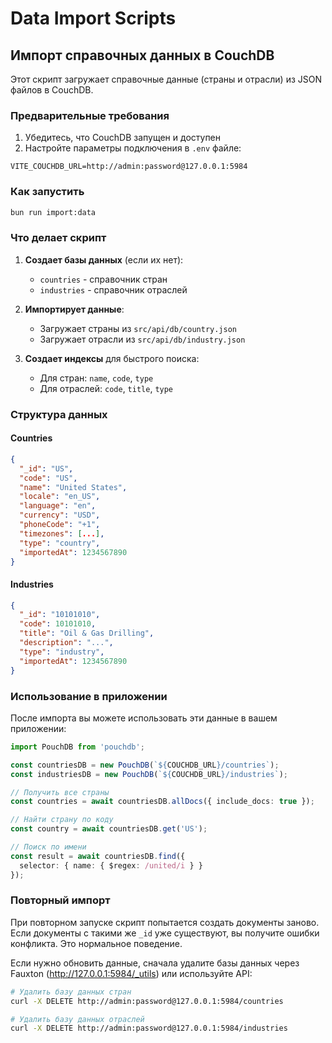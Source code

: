# Data Import Scripts

## Импорт справочных данных в CouchDB

Этот скрипт загружает справочные данные (страны и отрасли) из JSON файлов в CouchDB.

### Предварительные требования

1. Убедитесь, что CouchDB запущен и доступен
2. Настройте параметры подключения в `.env` файле:

```env
VITE_COUCHDB_URL=http://admin:password@127.0.0.1:5984
```

### Как запустить

```bash
bun run import:data
```

### Что делает скрипт

1. **Создает базы данных** (если их нет):
   - `countries` - справочник стран
   - `industries` - справочник отраслей

2. **Импортирует данные**:
   - Загружает страны из `src/api/db/country.json`
   - Загружает отрасли из `src/api/db/industry.json`

3. **Создает индексы** для быстрого поиска:
   - Для стран: `name`, `code`, `type`
   - Для отраслей: `code`, `title`, `type`

### Структура данных

#### Countries

```json
{
  "_id": "US",
  "code": "US",
  "name": "United States",
  "locale": "en_US",
  "language": "en",
  "currency": "USD",
  "phoneCode": "+1",
  "timezones": [...],
  "type": "country",
  "importedAt": 1234567890
}
```

#### Industries

```json
{
  "_id": "10101010",
  "code": 10101010,
  "title": "Oil & Gas Drilling",
  "description": "...",
  "type": "industry",
  "importedAt": 1234567890
}
```

### Использование в приложении

После импорта вы можете использовать эти данные в вашем приложении:

```typescript
import PouchDB from 'pouchdb';

const countriesDB = new PouchDB(`${COUCHDB_URL}/countries`);
const industriesDB = new PouchDB(`${COUCHDB_URL}/industries`);

// Получить все страны
const countries = await countriesDB.allDocs({ include_docs: true });

// Найти страну по коду
const country = await countriesDB.get('US');

// Поиск по имени
const result = await countriesDB.find({
  selector: { name: { $regex: /united/i } }
});
```

### Повторный импорт

При повторном запуске скрипт попытается создать документы заново. Если документы с такими же `_id` уже существуют, вы получите ошибки конфликта. Это нормальное поведение.

Если нужно обновить данные, сначала удалите базы данных через Fauxton (http://127.0.0.1:5984/_utils) или используйте API:

```bash
# Удалить базу данных стран
curl -X DELETE http://admin:password@127.0.0.1:5984/countries

# Удалить базу данных отраслей
curl -X DELETE http://admin:password@127.0.0.1:5984/industries
```
